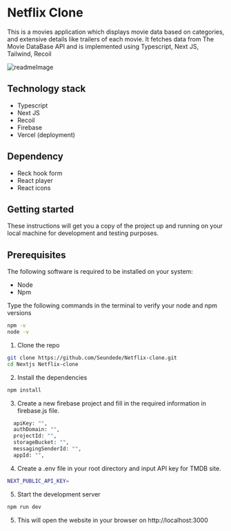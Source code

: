 # Netflix Clone

This is a movies application which displays movie data based on categories, and extensive details like trailers of each movie. It fetches data from The Movie DataBase API and is implemented using Typescript, Next JS, Tailwind, Recoil 


![readmeImage](https://user-images.githubusercontent.com/63148200/184045681-eab5f0b5-31ff-478f-9721-b721616d88cf.png)


## Technology stack

- Typescript
- Next JS
- Recoil
- Firebase
- Vercel (deployment)

## Dependency

- Reck hook form
- React player
- React icons

## Getting started

These instructions will get you a copy of the project up and running on your local machine for development and testing purposes.

## Prerequisites

The following software is required to be installed on your system:
- Node 
- Npm 

Type the following commands in the terminal to verify your node and npm versions
```bash
npm -v
node -v
```
1. Clone the repo
```bash
git clone https://github.com/Seundede/Netflix-clone.git
cd Nextjs Netflix-clone
```
2. Install the dependencies
```bash
npm install
```
3. Create a new firebase project and fill in  the required information in firebase.js file.
```bash
  apiKey: "",
  authDomain: "",
  projectId: "",
  storageBucket: "",
  messagingSenderId: "",
  appId: "",
```
4. Create a .env file in your root directory and input API key for TMDB site. 
```bash
NEXT_PUBLIC_API_KEY=
```
5. Start the development server
```bash
npm run dev
```
5. This will open the website in your browser on http://localhost:3000

